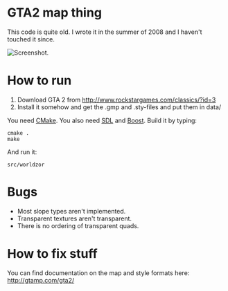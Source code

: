 # GTA2 map thing

This code is quite old. I wrote it in the summer of 2008 and I haven't touched it since.

![Screenshot.](http://imgur.com/Nhw6F.jpg)

# How to run

1. Download GTA 2 from http://www.rockstargames.com/classics/?id=3
2. Install it somehow and get the .gmp and .sty-files and put them in data/

You need [CMake](http://www.cmake.org/). You also need [SDL](http://www.libsd.org/) and [Boost](http://www.boost.org/).
Build it by typing:

    cmake .
    make

And run it:

    src/worldzor

# Bugs

* Most slope types aren't implemented.
* Transparent textures aren't transparent.
* There is no ordering of transparent quads.

# How to fix stuff

You can find documentation on the map and style formats here: http://gtamp.com/gta2/

